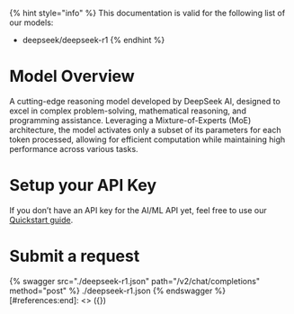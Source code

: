 [#references:start]: <> ({ "template": "openapi" })
{% hint style="info" %}
This documentation is valid for the following list of our models:
* deepseek/deepseek-r1
{% endhint %}

# Model Overview
A cutting-edge reasoning model developed by DeepSeek AI, designed to excel in complex problem-solving, mathematical reasoning, and programming assistance. Leveraging a Mixture-of-Experts (MoE) architecture, the model activates only a subset of its parameters for each token processed, allowing for efficient computation while maintaining high performance across various tasks.

# Setup your API Key
If you don’t have an API key for the AI/ML API yet, feel free to use our [Quickstart guide](https://docs.aimlapi.com/quickstart/setting-up).

# Submit a request
{% swagger src="./deepseek-r1.json" path="/v2/chat/completions" method="post" %}
./deepseek-r1.json
{% endswagger %}
[#references:end]: <> ({})